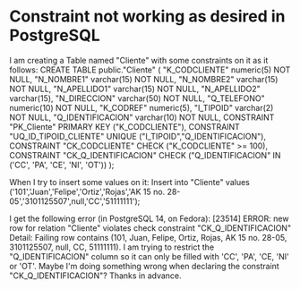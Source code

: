 
# Constraint not working as desired in PostgreSQL

I am creating a Table named "Cliente" with some constraints on it as it follows:
CREATE TABLE public."Cliente" (
    "K_CODCLIENTE" numeric(5) NOT NULL,
    "N_NOMBRE1" varchar(15) NOT NULL,
    "N_NOMBRE2" varchar(15) NOT NULL,
    "N_APELLIDO1" varchar(15) NOT NULL,
    "N_APELLIDO2" varchar(15),
    "N_DIRECCION" varchar(50) NOT NULL,
    "Q_TELEFONO" numeric(10) NOT NULL,
    "K_CODREF" numeric(5),
    "I_TIPOID" varchar(2) NOT NULL,
    "Q_IDENTIFICACION" varchar(10) NOT NULL,
    CONSTRAINT "PK_Cliente" PRIMARY KEY ("K_CODCLIENTE"),
    CONSTRAINT "UQ_ID_TIPOID_CLIENTE" UNIQUE ("I_TIPOID","Q_IDENTIFICACION"),
    CONSTRAINT "CK_CODCLIENTE" CHECK ("K_CODCLIENTE" >= 100),
    CONSTRAINT "CK_Q_IDENTIFICACION" CHECK ("Q_IDENTIFICACION" IN ('CC', 'PA', 'CE', 'NI', 'OT'))
);

When I try to insert some values on it:
Insert into "Cliente" values ('101','Juan','Felipe','Ortiz','Rojas','AK 15 no. 28-05','3101125507',null,'CC','51111111');

I get the following error (in PostgreSQL 14, on Fedora):
[23514] ERROR: new row for relation "Cliente" violates check constraint "CK_Q_IDENTIFICACION" Detail: Failing row contains (101, Juan, Felipe, Ortiz, Rojas, AK 15 no. 28-05, 3101125507, null, CC, 51111111).
I am trying to restrict the "Q_IDENTIFICACION" column so it can only be filled with 'CC', 'PA', 'CE, 'NI' or 'OT'.
Maybe I'm doing something wrong when declaring the constraint "CK_Q_IDENTIFICACION"?
Thanks in advance.

        